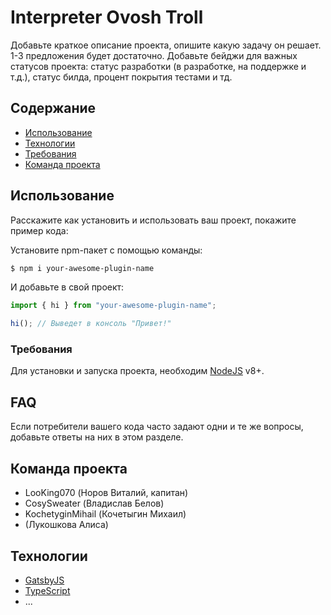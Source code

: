 # Interpreter Ovosh Troll
Добавьте краткое описание проекта, опишите какую задачу он решает. 1-3 предложения будет достаточно. Добавьте бейджи для важных статусов проекта: статус разработки (в разработке, на поддержке и т.д.), статус билда, процент покрытия тестами и тд.

## Содержание
- [Использование](#Использование)
- [Технологии](#технологии)
- [Требования](#Требования)
- [Команда проекта](#команда-проекта)

## Использование
Расскажите как установить и использовать ваш проект, покажите пример кода:

Установите npm-пакет с помощью команды:
```sh
$ npm i your-awesome-plugin-name
```

И добавьте в свой проект:
```typescript
import { hi } from "your-awesome-plugin-name";

hi(); // Выведет в консоль "Привет!"
```

### Требования
Для установки и запуска проекта, необходим [NodeJS](https://nodejs.org/) v8+.

## FAQ 
Если потребители вашего кода часто задают одни и те же вопросы, добавьте ответы на них в этом разделе.

## Команда проекта
- LooKing070 (Норов Виталий, капитан)
- CosySweater (Владислав Белов)
- KochetyginMihail (Кочетыгин Михаил)
- (Лукошкова Алиса)

## Технологии
- [GatsbyJS](https://www.gatsbyjs.com/)
- [TypeScript](https://www.typescriptlang.org/)
- ...
